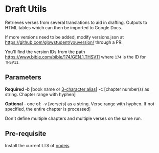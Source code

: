 # Draft Utils

Retrieves verses from several translations to aid in drafting.
Outputs to HTML tables which can then be imported to Google Docs.

If more versions need to be added, modify versions.json at https://github.com/glowstudent/youversion/ through a PR.

You'll find the version IDs from the path
https://www.bible.com/bible/174/GEN.1.THSV11
where `174` is the ID for `THSV11`.

## Parameters

**Required**
-b [book name or [3-character alias](https://github.com/Glowstudent777/YouVersion-API-NPM#books-and-aliases)]
-c [chapter number(s) as string. Chapter range with hyphen]

**Optional** - one of:
-v [verse(s) as a string. Verse range with hyphen. If not specified, the entire chapter is processed]

Don't define multiple chapters and multiple verses on the same run.

## Pre-requisite
Install the current LTS of [nodejs](https://nodejs.org/).
